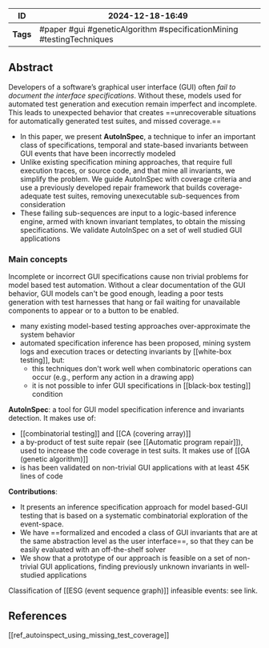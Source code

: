
| ID       | 2024-12-18-16:49                                                       |
| -------- | ---------------------------------------------------------------------- |
| **Tags** | #paper #gui #geneticAlgorithm #specificationMining #testingTechniques  |
## Abstract

Developers of a software’s graphical user interface (GUI) often *fail to document the interface specifications*. Without these, models used for automated test generation
and execution remain imperfect and incomplete. This leads to unexpected behavior that creates ==unrecoverable situations for automatically generated test suites, and missed coverage.==
- In this paper, we present **AutoInSpec**, a technique to infer an important class of specifications, temporal and state-based invariants between GUI events that have been incorrectly modeled
- Unlike existing specification mining approaches, that require full execution traces, or source code, and that mine all invariants, we simplify the problem. We guide AutoInSpec with coverage criteria and use a previously developed repair framework that builds coverage-adequate test suites, removing unexecutable sub-sequences from consideration
- These failing sub-sequences are input to a logic-based inference engine, armed with known invariant templates, to obtain the missing specifications. We validate AutoInSpec on a set of well studied GUI applications

### Main concepts

Incomplete or incorrect GUI specifications cause non trivial problems for model based test automation. Without a clear documentation of the GUI behavior, GUI models can't be good enough, leading a poor tests generation with test harnesses that hang or fail waiting for unavailable components to appear or to a button to be enabled.
- many existing model-based testing approaches over-approximate the system behavior
- automated specification inference has been proposed, mining system logs and execution traces or detecting invariants by [[white-box testing]], but:
	- this techniques don't work well when combinatoric operations can occur (e.g., perform any action in a drawing app)
	- it is not possible to infer GUI specifications in [[black-box testing]] condition

**AutoInSpec**: a tool for GUI model specification inference and invariants detection. It makes use of:
- [[combinatorial testing]] and [[CA (covering array)]]
- a by-product of test suite repair (see [[Automatic program repair]]), used to increase the code coverage in test suits. It makes use of [[GA (genetic algorithm)]]
- is has been validated on non-trivial GUI applications with at least 45K lines of code

 **Contributions**:
- It presents an inference specification approach for model based-GUI testing that is based on a systematic combinatorial exploration of the event-space.
- We have ==formalized and encoded a class of GUI invariants that are at the same abstraction level as the user interface==, so that they can be easily evaluated with an off-the-shelf solver
- We show that a prototype of our approach is feasible on a set of non-trivial GUI applications, finding previously unknown invariants in well-studied applications

Classification of [[ESG (event sequence graph)]] infeasible events: see link.

## References
[[ref_autoinspect_using_missing_test_coverage]]